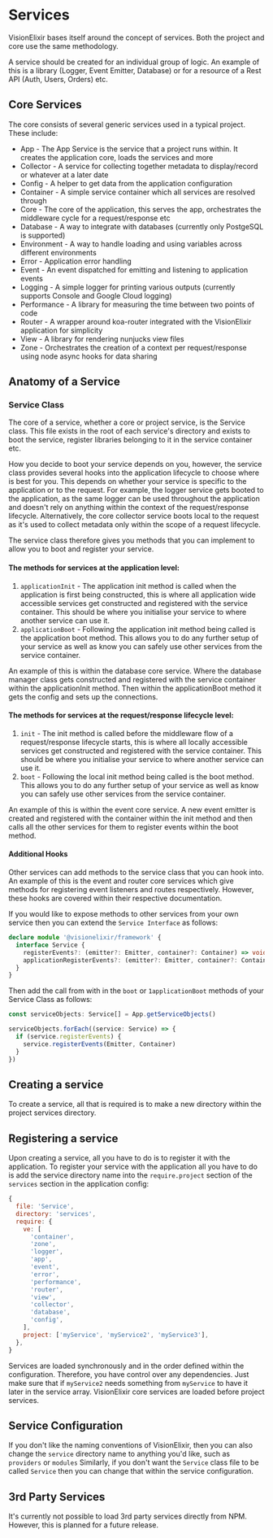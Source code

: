 # Services
VisionElixir bases itself around the concept of services. Both the project and core use the same methodology.

A service should be created for an individual group of logic. An example of this is a library (Logger, Event Emitter,
Database) or for a resource of a Rest API (Auth, Users, Orders) etc.

## Core Services
The core consists of several generic services used in a typical project. These include:

- App - The App Service is the service that a project runs within. It creates the application core, loads the 
  services and more
- Collector - A service for collecting together metadata to display/record or whatever at a later date
- Config - A helper to get data from the application configuration
- Container - A simple service container which all services are resolved through
- Core - The core of the application, this serves the app, orchestrates the middleware cycle for a 
  request/response etc
- Database - A way to integrate with databases (currently only PostgeSQL is supported)
- Environment - A way to handle loading and using variables across different environments
- Error - Application error handling
- Event - An event dispatched for emitting and listening to application events
- Logging - A simple logger for printing various outputs (currently supports Console and Google Cloud logging)
- Performance - A library for measuring the time between two points of code
- Router - A wrapper around koa-router integrated with the VisionElixir application for simplicity
- View - A library for rendering nunjucks view files
- Zone - Orchestrates the creation of a context per request/response using node async hooks for data sharing

## Anatomy of a Service
### Service Class
The core of a service, whether a core or project service, is the Service class.
This file exists in the root of each service's directory and exists to boot the service, register libraries belonging
to it in the service container etc.

How you decide to boot your service depends on you, however, the service class provides several hooks into
the application lifecycle to choose where is best for you. This depends on whether your service is specific to the 
application or to the request. For example, the logger service gets booted to the
application, as the same logger can be used throughout the application and doesn't rely on anything within the context
of the request/response lifecycle. Alternatively, the core collector service boots local to the request as it's
used to collect metadata only within the scope of a request lifecycle.

The service class therefore gives you methods that you can implement to allow you to boot and register your service.

#### The methods for services at the application level:

1. `applicationInit` - The application init method is called when the application is first being constructed, this is where all
   application wide accessible services get constructed and registered with the service container. This should be where you
   initialise your service to where another service can use it.
2. `applicationBoot` - Following the application init method being called is the application boot method. This allows you to do any
   further setup of your service as well as know you can safely use other services from the service container.
   
An example of this is within the database core service. Where the database manager class gets constructed and registered
with the service container within the applicationInit method. Then within the applicationBoot method it gets the config and sets
up the connections.

#### The methods for services at the request/response lifecycle level:

1. `init` - The init method is called before the middleware flow of a request/response lifecycle starts, this is where all
   locally accessible services get constructed and registered with the service container. This should be where you
   initialise your service to where another service can use it.
2. `boot` - Following the local init method being called is the boot method. This allows you to do any
   further setup of your service as well as know you can safely use other services from the service container.
   
An example of this is within the event core service. A new event emitter is created and registered with the container
within the init method and then calls all the other services for them to register events within the boot method.

#### Additional Hooks

Other services can add methods to the service class that you can hook into. An example of this is the event and router
core services which give methods for registering event listeners and routes respectively. However, these hooks are
covered within their respective documentation.

If you would like to expose methods to other services from your own service then you can extend the `Service Interface`
as follows:

```typescript
declare module '@visionelixir/framework' {
  interface Service {
    registerEvents?: (emitter?: Emitter, container?: Container) => void
    applicationRegisterEvents?: (emitter?: Emitter, container?: Container) => void
  }
}
```

Then add the call from with in the `boot` or `1applicationBoot` methods of your Service Class as follows:

```typescript
const serviceObjects: Service[] = App.getServiceObjects()

serviceObjects.forEach((service: Service) => {
  if (service.registerEvents) {
    service.registerEvents(Emitter, Container)
  }
})
```

## Creating a service

To create a service, all that is required is to make a new directory within the project services directory.

## Registering a service

Upon creating a service, all you have to do is to register it with the application. To register your service
with the application all you have to do is add the service directory name into the `require.project` section of the
`services` section in the application config:

```javascript
{
  file: 'Service',
  directory: 'services',
  require: {
    ve: [
      'container',
      'zone',
      'logger',
      'app',
      'event',
      'error',
      'performance',
      'router',
      'view',
      'collector',
      'database',
      'config',
    ],
    project: ['myService', 'myService2', 'myService3'],
  },
}
```

Services are loaded synchronously and in the order defined within the configuration. Therefore, you have control over
any dependencies. Just make sure that if `myService2` needs something from `myService` to have it later in the service
array. VisionElixir core services are loaded before project services.

## Service Configuration

If you don't like the naming conventions of VisionElixir, then you can also change the `service` directory name to
anything you'd like, such as `providers` or `modules`
Similarly, if you don't want the `Service` class file to be called `Service` then you can change that within the service
configuration.

## 3rd Party Services

It's currently not possible to load 3rd party services directly from NPM. However, this is planned for a future release.
